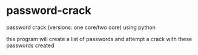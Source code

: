 # password-crack
password crack (versions: one core/two core) using python

this program will create a list of passwords and attempt a crack with these passwords created
